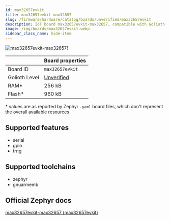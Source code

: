 ```yaml
---
id: max32657evkit
title: max32657evkit-max32657
slug: /firmware/hardware/catalog/boards/unverified/max32657evkit
description: IoT board max32657evkit-max32657, compatible with Golioth at unverified level.
image: /img/boards/max32657evkit.webp
sidebar_class_name: hide-item
---
```


[//]: # (This is an auto-generated file, do not edit! Changes to it will be lost upon re-generation)

![max32657evkit-max32657!](/img/boards/max32657evkit.webp "max32657evkit-max32657")

|                | Board properties     |
| -------------  | -------------------- |
| Board ID       | `max32657evkit` |
| Golioth Level  | [Unverified](/firmware/hardware#unverified-boards) |
| RAM*           | 256 kB |
| Flash*         | 960 kB |

\* values are as reported by Zephyr `.yaml` board files, which don't represent the overall available resources



## Supported features

* serial
* gpio
* trng

## Supported toolchains

* zephyr
* gnuarmemb

## Official Zephyr docs

[max32657evkit-max32657 (max32657evkit)](https://docs.zephyrproject.org/latest/boards/adi/max32657evkit/doc/index.html)
